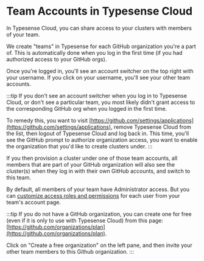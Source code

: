 # Team Accounts in Typesense Cloud

In Typesense Cloud, you can share access to your clusters with members of your team. 

We create "teams" in Typesense for each GitHub organization you're a part of. 
This is automatically done when you log in the first time (if you had authorized access to your GitHub orgs).

Once you're logged in, you'll see an account switcher on the top right with your username. 
If you click on your username, you'll see your other team accounts. 

:::tip
If you don't see an account switcher when you log in to Typesense Cloud, or don't see a particular team, you most likely didn't grant access to the corresponding GitHub org when you logged in the first time.

To remedy this, you want to visit [https://github.com/settings/applications](https://github.com/settings/applications), remove Typesense Cloud from the list, then logout of Typesense Cloud and log back in.
This time, you'll see the GitHub prompt to authorize organization access, you want to enable the organization that you'd like to create clusters under.
:::

If you then provision a cluster under one of those team accounts, all members that are part of your GitHub organization will also see the cluster(s) when they log in with their own GitHub accounts, and switch to this team.

By default, all members of your team have Administrator access. 
But you can [customize access roles and permissions](./role-based-access-control-admin-dashboard.md) for each user from your team's account page.

:::tip
If you do not have a GitHub organization, you can create one for free (even if it is only to use with Typesense Cloud) from this page: [https://github.com/organizations/plan](https://github.com/organizations/plan).

Click on "Create a free organization" on the left pane, and then invite your other team members to this Github organization.
:::
